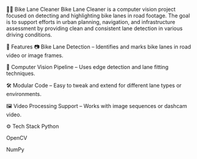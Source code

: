 🚴‍♂️ Bike Lane Cleaner
Bike Lane Cleaner is a computer vision project focused on detecting and highlighting bike lanes in road footage. The goal is to support efforts in urban planning, navigation, and infrastructure assessment by providing clean and consistent lane detection in various driving conditions.

📌 Features
📷 Bike Lane Detection – Identifies and marks bike lanes in road video or image frames.

🧠 Computer Vision Pipeline – Uses edge detection and lane fitting techniques.

🛠️ Modular Code – Easy to tweak and extend for different lane types or environments.

🖼️ Video Processing Support – Works with image sequences or dashcam video.

⚙️ Tech Stack
Python

OpenCV

NumPy
